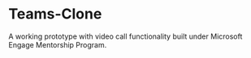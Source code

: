 # Teams-Clone
A working prototype with video call functionality built under Microsoft Engage Mentorship Program.
